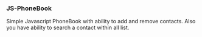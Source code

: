 ### JS-PhoneBook

Simple Javascript PhoneBook with ability to add and remove contacts. Also you have ability to search a contact within all list.
